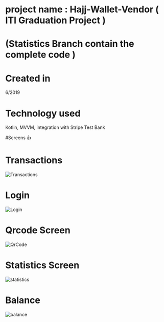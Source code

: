 # project name : Hajj-Wallet-Vendor ( ITI Graduation Project )
# (Statistics Branch contain the complete code )
# Created in 
6/2019
# Technology used 
Kotlin, MVVM, integration with Stripe Test Bank

#Screens 👍 
# Transactions 
![Transactions](https://user-images.githubusercontent.com/29543701/62423806-07135c80-b6c6-11e9-80b6-ffb4f93f467c.png)

# Login
![Login](https://user-images.githubusercontent.com/29543701/62423794-d29fa080-b6c5-11e9-9bda-b3c821e206ec.png)

# Qrcode Screen
![QrCode](https://user-images.githubusercontent.com/29543701/62423799-e64b0700-b6c5-11e9-9b27-d11597804620.png)

# Statistics Screen 
![statistics](https://user-images.githubusercontent.com/29543701/62423801-ed721500-b6c5-11e9-877e-e7a213f7982b.png)


# Balance
![balance](https://user-images.githubusercontent.com/29543701/62423803-f82caa00-b6c5-11e9-9570-0a9e038d9ac9.png)


